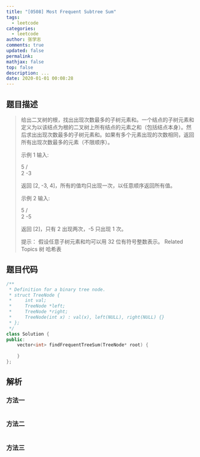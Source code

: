 ```yaml
---
title: "[0508] Most Frequent Subtree Sum"
tags:
  - leetcode
categories:
  - leetcode
author: 张学志
comments: true
updated: false
permalink:
mathjax: false
top: false
description: ...
date: 2020-01-01 00:08:28
---
```


## 题目描述

> 给出二叉树的根，找出出现次数最多的子树元素和。一个结点的子树元素和定义为以该结点为根的二叉树上所有结点的元素之和（包括结点本身）。然后求出出现次数最多的子树元素和。如果有多个元素出现的次数相同，返回所有出现次数最多的元素（不限顺序）。 
> 
> 
> 
> 示例 1 
> 输入: 
> 
> 5
> /  \
> 2   -3
> 
> 
> 返回 [2, -3, 4]，所有的值均只出现一次，以任意顺序返回所有值。 
> 
> 示例 2 
> 输入: 
> 
> 5
> /  \
> 2   -5
> 
> 
> 返回 [2]，只有 2 出现两次，-5 只出现 1 次。 
> 
> 
> 
> 提示： 假设任意子树元素和均可以用 32 位有符号整数表示。 
> Related Topics 树 哈希表

## 题目代码

```cpp
/**
 * Definition for a binary tree node.
 * struct TreeNode {
 *     int val;
 *     TreeNode *left;
 *     TreeNode *right;
 *     TreeNode(int x) : val(x), left(NULL), right(NULL) {}
 * };
 */
class Solution {
public:
    vector<int> findFrequentTreeSum(TreeNode* root) {
        
    }
};
```

## 解析

### 方法一

```cpp

```

### 方法二

```cpp

```

### 方法三

```cpp

```

